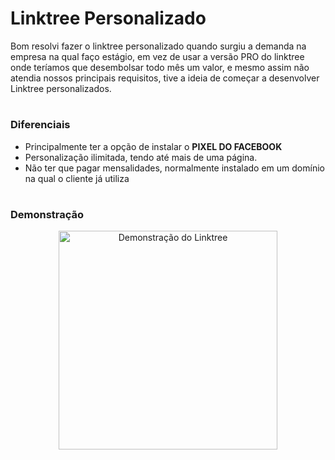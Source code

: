 # Linktree Personalizado

Bom resolvi fazer o linktree personalizado quando surgiu a demanda na empresa na qual faço estágio, em vez de usar a versão PRO do linktree onde teríamos que desembolsar todo mês um valor, e mesmo assim não atendia nossos principais requisitos, tive a ideia de começar a desenvolver Linktree personalizados.
#

### Diferenciais
 - Principalmente ter a opção de instalar o **PIXEL DO FACEBOOK** 
 - Personalização ilimitada, tendo até mais de uma página.
 - Não ter que pagar mensalidades, normalmente instalado em um domínio na qual o cliente já utiliza
#

### Demonstração
<p align="center">
  <img src="./assets/screenshots/linktree-img.jpeg" width="350" title="Demonstração do Linktree">
</p>
